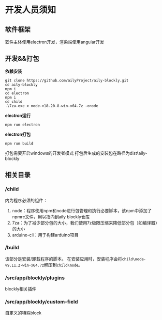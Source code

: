 # 开发人员须知  

## 软件框架
软件主体使用electron开发，渲染端使用angular开发  

## 开发&&打包  

**依赖安装**
```
git clone https://github.com/ailyProject/aily-blockly.git
cd aily-blockly
npm i
cd electron
npm i
cd child
.\7za.exe x node-v18.20.8-win-x64.7z -onode
```  

**electron运行**
```
npm run electron
```

**electron打包**
```
npm run build
```
打包需要开启windows的开发者模式
打包后生成的安装包在路径为dist\aily-blockly



## 相关目录

### /child  
内为程序必须的组件：
1. node：程序使用npm和node进行包管理和执行必要脚本，该npm中添加了npmrc文件，用以指向到aily blockly仓库
2. 7za：为了减少部分包的大小，我们使用7z极限压缩来降低部分包（如编译器）的大小
3. arduino-cli：用于构建arduino项目

### /build  
该部分是安装/卸载程序的脚本。
在安装应用时，安装程序会将`child\node-v9.11.2-win-x64.7z`解压到`child\node`。  

### /src/app/blockly/plugins
blockly相关插件

### /src/app/blockly/custom-field
自定义的特殊block